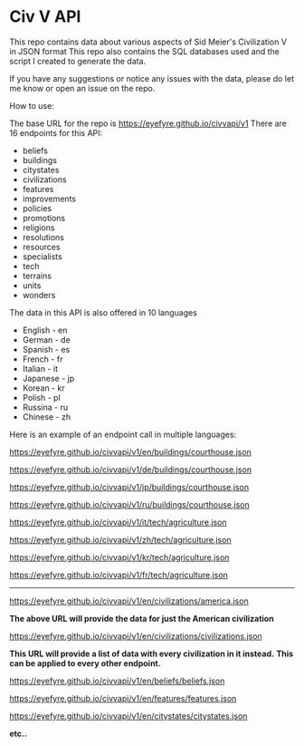 # Civ V API

This repo contains data about various aspects of Sid Meier's Civilization V in JSON format
This repo also contains the SQL databases used and the script I created to generate the data.

If you have any suggestions or notice any issues with the data, please do let me know or open an issue on the repo.

How to use:

The base URL for the repo is https://eyefyre.github.io/civvapi/v1
There are 16 endpoints for this API:
* beliefs
* buildings
* citystates
* civilizations
* features
* improvements
* policies
* promotions
* religions
* resolutions
* resources
* specialists
* tech
* terrains
* units
* wonders

The data in this API is also offered in 10 languages
* English - en
* German - de
* Spanish - es
* French - fr
* Italian - it
* Japanese - jp
* Korean - kr
* Polish - pl
* Russina - ru
* Chinese - zh

Here is an example of an endpoint call in multiple languages:

https://eyefyre.github.io/civvapi/v1/en/buildings/courthouse.json


https://eyefyre.github.io/civvapi/v1/de/buildings/courthouse.json

https://eyefyre.github.io/civvapi/v1/jp/buildings/courthouse.json

https://eyefyre.github.io/civvapi/v1/ru/buildings/courthouse.json

https://eyefyre.github.io/civvapi/v1/it/tech/agriculture.json

https://eyefyre.github.io/civvapi/v1/zh/tech/agriculture.json

https://eyefyre.github.io/civvapi/v1/kr/tech/agriculture.json

https://eyefyre.github.io/civvapi/v1/fr/tech/agriculture.json



---

https://eyefyre.github.io/civvapi/v1/en/civilizations/america.json

**The above URL will provide the data for just the American civilization**

https://eyefyre.github.io/civvapi/v1/en/civilizations/civilizations.json

**This URL will provide a list of data with every civilization in it instead.**
**This can be applied to every other endpoint.**

https://eyefyre.github.io/civvapi/v1/en/beliefs/beliefs.json

https://eyefyre.github.io/civvapi/v1/en/features/features.json

https://eyefyre.github.io/civvapi/v1/en/citystates/citystates.json

**etc..**

